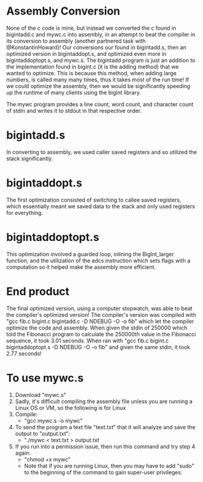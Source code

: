 # Assembly Conversion

None of the c code is mine, but instead we converted the c found in bigintadd.c and mywc.c into assembly, in an attempt to beat the compiler in its conversion to assembly (another partnered task with @KonstantinHoward)! Our conversions our found in bigintadd.s, then an optimized version in bigintaddopt.s, and optimized even more in bigintaddoptopt.s, and mywc.s. The bigintadd program is just an addition to the implementation found in bigint.c (it is the adding method) that we wanted to optimize. This is because this method, when adding large numbers, is called many many times, thus it takes most of the run time! If we could optimize the assembly, then we would be significantly speeding up the runtime of many clients using the bigint library. 

The mywc program provides a line count, word count, and character count of stdin and writes it to stdout in that respective order. 

# bigintadd.s
In converting to assembly, we used caller saved registers and so utilized the stack significantly. 

# bigintaddopt.s
The first optimization consisted of switching to callee saved registers, which essentially meant we saved data to the stack and only used registers for everything. 

# bigintaddoptopt.s
This optimization involved a guarded loop, inlining the BigInt_larger function, and the utilization of the adcs instruction which sets flags with a computation so it helped make the assembly more efficient. 

# End product
The final optimized version, using a computer stopwatch, was able to beat the compiler's optimized version! The compiler's version was compiled with "gcc fib.c bigint.c bigintadd.c -D NDEBUG -O -o fib" which let the compiler optimize the code and assembly. When given the stdin of 250000 which told the Fibonacci program to calculate the 250000th value in the Fibonacci sequence, it took 3.01 seconds. When ran with "gcc fib.c bigint.c bigintaddoptopt.s -D NDEBUG -O -o fib" and given the same stdin, it took 2.77 seconds!


# To use mywc.s
1. Download "mywc.s"
2. Sadly, it's difficult compiling the assembly file unless you are running a Linux OS or VM, so the following is for Linux
3. Compile: 
    - "gcc mywc.s -o mywc"
4. To send the program a text file "text.txt" that it will analyze and save the output to "output.txt": 
    - "./mywc < text.txt > output.txt
5. If you run into a permission issue, then run this command and try step 4 again:
    - "chmod +x mywc"
    - Note that if you are running Linux, then you may have to add "sudo" to the beginning of the command to gain super-user privileges.
